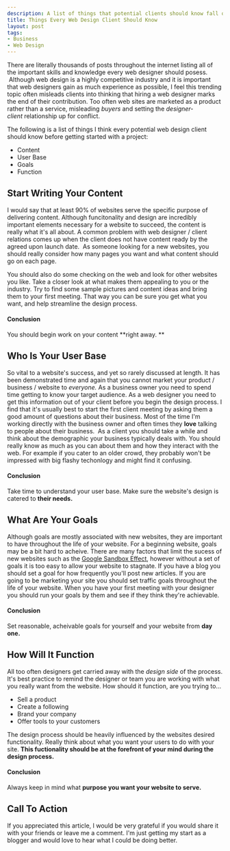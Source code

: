 ```yaml
--- 
description: A list of things that potential clients should know fall on their plate during the web design process.
title: Things Every Web Design Client Should Know
layout: post
tags: 
- Business
- Web Design
---
```

There are literally thousands of posts throughout the internet listing all of the important skills and knowledge every web designer should posess.  Although web design is a highly competitive industry and it is important that web designers gain as much experience as possible, I feel this trending topic often misleads clients into thinking that hiring a web designer marks the end of their contribution. Too often web sites are marketed as a product rather than a service, misleading *buyers* and setting the *designer-client* relationship up for conflict.

The following is a list of things I think every potential web design client should know before getting started with a project:

+ Content
+ User Base
+ Goals
+ Function

## Start Writing Your Content
I would say that at least 90% of websites serve the specific purpose of delivering content. Although funcitonality and design are incredibly important elements necessary for a website to succeed, the content is really what it's all about. A common problem with web designer / client relations comes up when the client does not have content ready by the agreed upon launch date.  As someone looking for a new websites, you should really consider how many pages you want and what content should go on each page.

You should also do some checking on the web and look for other websites you like. Take a closer look at what makes them appealing to you or the industry. Try to find some sample pictures and content ideas and bring them to your first meeting. That way you can be sure you get what you want, and help streamline the design process.

#### Conclusion

You should begin work on your content **right away. **
## Who Is Your User Base
So vital to a website's success, and yet so rarely discussed at length. It has been demonstrated time and again that you cannot market your product / business / website to *everyone.* As a business owner you need to spend time getting to know your target audience. As a web designer you need to get this information out of your client before you begin the design process. I find that it's usually best to start the first client meeting by asking them a good amount of questions about their business. Most of the time I'm working directly with the business owner and often times they **love** talking to people about their business.  As a client you should take a while and think about the demographic your business typically deals with. You should really know as much as you can about them and how they interact with the web. For example if you cater to an older crowd, they probably won't be impressed with big flashy techonlogy and might find it confusing.

#### Conclusion

Take time to understand your user base. Make sure the website's design is catered to **their needs.**
## What Are Your Goals
Although goals are mostly associated with new websites, they are important to have throughout the life of your website. For a beginning website, goals may be a bit hard to acheive. There are many factors that limit the sucess of new websites such as the <a href="http://en.wikipedia.org/wiki/Sandbox_effect">Google Sandbox Effect</a>, however without a set of goals it is too easy to allow your website to stagnate. If you have a blog you should set a goal for how frequently you'll post new articles. If you are going to be marketing your site you should set traffic goals throughout the life of your website. When you have your first meeting with your designer you should run your goals by them and see if they think they're achievable.

#### Conclusion

Set reasonable, acheivable goals for yourself and your website from **day one.**
## How Will It Function
All too often designers get carried away with the *design side* of the process. It's best practice to remind the designer or team you are working with what you really want from the website. How should it function, are you trying to...

+ Sell a product
+ Create a following
+ Brand your company
+ Offer tools to your customers

The design process should be heavily influenced by the websites desired functionality. Really think about what you want your users to do with your site. **This fuctionality should be at the forefront of your mind during the design process.**

#### Conclusion

Always keep in mind what **purpose you want your website to serve.**

## Call To Action

If you appreciated this article, I would be very grateful if you would share it with your friends or leave me a comment. I'm just getting my start as a blogger and would love to hear what I could be doing better.
